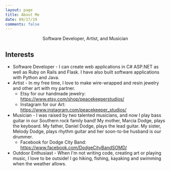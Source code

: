 ```yaml
---
layout: page
title: About Me
date: 09/17/19
comments: false
---
```

    
<center>Software Developer, Artist, and Musician</center>

## Interests
* Software Developer - I can create web applications in C# ASP.NET as well as Ruby on Rails and Flask. I have also built software applications with Python and Java.
* Artist - In my free time, I love to make wire-wrapped and resin jewelry and other art with my partner. 
    - Etsy for our handmade jewelry: https://www.etsy.com/shop/peacekeeperstudios/
    - Instagram for our Art: https://www.instagram.com/peacekeeper_studios/
* Musician - I was raised by two talented musicians, and now I play bass guitar in our Southern rock family band! My mother, Marcia Dodge, plays the keyboard. My father, Daniel Dodge, plays the lead guitar. My sister, Melody Dodge, plays rhythm guitar and her soon-to-be husband is our drummer.
    - Facebook for Dodge City Band: https://www.facebook.com/DodgeCityBandSOMD/
* Outdoor Enthusiast - When I'm not writing code, creating art or playing music, I love to be outside! I go hiking, fishing, kayaking and swimming when the weather allows.

